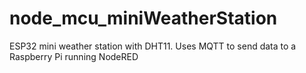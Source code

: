 # node_mcu_miniWeatherStation
ESP32 mini weather station with DHT11. Uses MQTT to send data to a Raspberry Pi running NodeRED
